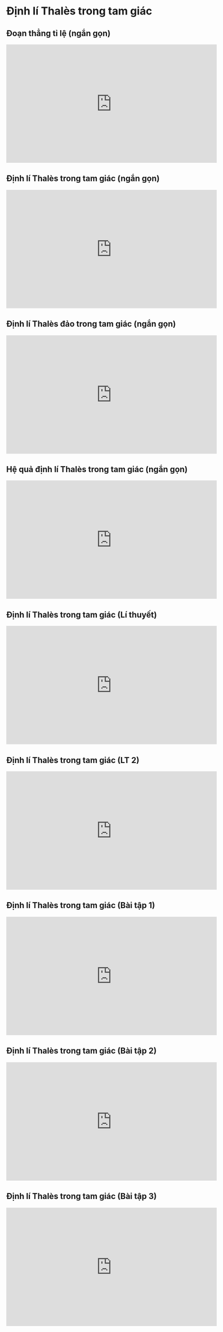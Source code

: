 # Định lí Thalès trong tam giác
## Đoạn thẳng tỉ lệ (ngắn gọn)
<iframe width="560" height="315" src="https://www.youtube.com/embed/DFmZT_ahSo8?si=QLXMx1IcuJzp5DGM" title="YouTube video player" frameborder="0" allow="accelerometer; autoplay; clipboard-write; encrypted-media; gyroscope; picture-in-picture; web-share" referrerpolicy="strict-origin-when-cross-origin" allowfullscreen></iframe>

## Định lí Thalès trong tam giác (ngắn gọn)
<iframe width="560" height="315" src="https://www.youtube.com/embed/wWHV38xxgzo?si=IFTYR01Gg8aoGtiz" title="YouTube video player" frameborder="0" allow="accelerometer; autoplay; clipboard-write; encrypted-media; gyroscope; picture-in-picture; web-share" referrerpolicy="strict-origin-when-cross-origin" allowfullscreen></iframe>

## Định lí Thalès đảo trong tam giác (ngắn gọn)
<iframe width="560" height="315" src="https://www.youtube.com/embed/vlPctdtpC8U?si=5V5dVRgQivsqGKqe" title="YouTube video player" frameborder="0" allow="accelerometer; autoplay; clipboard-write; encrypted-media; gyroscope; picture-in-picture; web-share" referrerpolicy="strict-origin-when-cross-origin" allowfullscreen></iframe>

## Hệ quả định lí Thalès trong tam giác (ngắn gọn)
<iframe width="560" height="315" src="https://www.youtube.com/embed/KaP4tynIicc?si=qCShmVkllE1IRsnh" title="YouTube video player" frameborder="0" allow="accelerometer; autoplay; clipboard-write; encrypted-media; gyroscope; picture-in-picture; web-share" referrerpolicy="strict-origin-when-cross-origin" allowfullscreen></iframe>

## Định lí Thalès trong tam giác (Lí thuyết)
<iframe width="560" height="315" src="https://www.youtube.com/embed/wWHV38xxgzo?si=oZQL_0JW_YrIu1Jw" title="YouTube video player" frameborder="0" allow="accelerometer; autoplay; clipboard-write; encrypted-media; gyroscope; picture-in-picture; web-share" referrerpolicy="strict-origin-when-cross-origin" allowfullscreen></iframe>

## Định lí Thalès trong tam giác (LT 2)
<iframe width="560" height="315" src="https://www.youtube.com/embed/4Eequpqx7zs?si=c-bgYRDfDKtLdGAp" title="YouTube video player" frameborder="0" allow="accelerometer; autoplay; clipboard-write; encrypted-media; gyroscope; picture-in-picture; web-share" referrerpolicy="strict-origin-when-cross-origin" allowfullscreen></iframe>

## Định lí Thalès trong tam giác (Bài tập 1)
<iframe width="560" height="315" src="https://www.youtube.com/embed/TWV1rnG1quA?si=sJRi4EdHKMszTe-x" title="YouTube video player" frameborder="0" allow="accelerometer; autoplay; clipboard-write; encrypted-media; gyroscope; picture-in-picture; web-share" referrerpolicy="strict-origin-when-cross-origin" allowfullscreen></iframe>

## Định lí Thalès trong tam giác (Bài tập 2)
<iframe width="560" height="315" src="https://www.youtube.com/embed/Lh1f6aaLDrY?si=6iFLTqPvHn2SkIPV" title="YouTube video player" frameborder="0" allow="accelerometer; autoplay; clipboard-write; encrypted-media; gyroscope; picture-in-picture; web-share" referrerpolicy="strict-origin-when-cross-origin" allowfullscreen></iframe>

## Định lí Thalès trong tam giác (Bài tập 3)
<iframe width="560" height="315" src="https://www.youtube.com/embed/JQeqDZ2fSik?si=LW-nkMyb6_ddLmDx" title="YouTube video player" frameborder="0" allow="accelerometer; autoplay; clipboard-write; encrypted-media; gyroscope; picture-in-picture; web-share" referrerpolicy="strict-origin-when-cross-origin" allowfullscreen></iframe>
